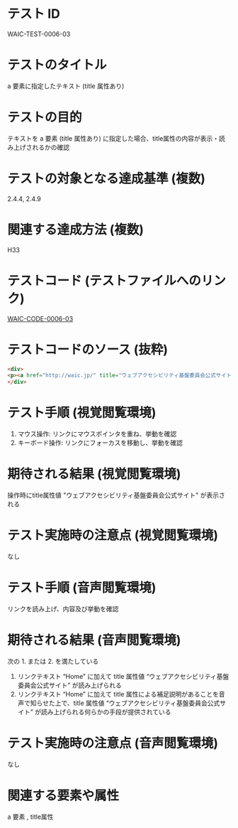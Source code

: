 

# テスト ID
WAIC-TEST-0006-03

# テストのタイトル
a 要素に指定したテキスト (title 属性あり)

# テストの目的
テキストを a 要素 (title 属性あり) に指定した場合、title属性の内容が表示・読み上げされるかの確認

# テストの対象となる達成基準 (複数)
2.4.4, 2.4.9

# 関連する達成方法 (複数)
H33

# テストコード (テストファイルへのリンク)
[WAIC-CODE-0006-03](https://waic.github.io/as_test/WAIC-CODE/WAIC-CODE-0006-03.html)

# テストコードのソース (抜粋)
```html
<div>
<p><a href="http://waic.jp/" title="ウェブアクセシビリティ基盤委員会公式サイト">Home</a></p>
</div>

```
# テスト手順 (視覚閲覧環境)
1. マウス操作: リンクにマウスポインタを重ね、挙動を確認
2. キーボード操作: リンクにフォーカスを移動し、挙動を確認

# 期待される結果 (視覚閲覧環境)
操作時にtitle属性値 "ウェブアクセシビリティ基盤委員会公式サイト" が表示される

# テスト実施時の注意点 (視覚閲覧環境)
なし

# テスト手順 (音声閲覧環境)
リンクを読み上げ、内容及び挙動を確認

# 期待される結果 (音声閲覧環境)
次の 1. または 2. を満たしている
1. リンクテキスト “Home” に加えて title 属性値 “ウェブアクセシビリティ基盤委員会公式サイト” が読み上げられる 
2. リンクテキスト “Home” に加えて title 属性による補足説明があることを音声で知らせた上で、title 属性値 “ウェブアクセシビリティ基盤委員会公式サイト” が読み上げられる何らかの手段が提供されている

# テスト実施時の注意点 (音声閲覧環境)
なし

# 関連する要素や属性
a 要素 , title属性


